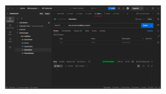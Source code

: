 ![img alt](https://github.com/SAM25S/FinalCap/blob/631dbbc31ef46612ecb14f0a53087301326f392a/DeleteDataPostman.PNG)
